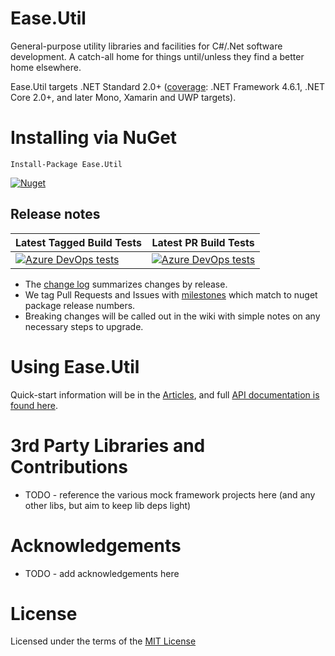 # Ease.Util

General-purpose utility libraries and facilities for C#/.Net software development. A catch-all home for things until/unless they find a better home elsewhere.

Ease.Util targets .NET Standard 2.0+ ([coverage](https://docs.microsoft.com/en-us/dotnet/standard/net-standard#net-implementation-support): .NET Framework 4.6.1, .NET Core 2.0+, and later Mono, Xamarin and UWP targets).

# Installing via NuGet

`Install-Package Ease.Util`

[![Nuget](https://img.shields.io/nuget/v/Ease.Util.svg)](https://www.nuget.org/packages/Ease.Util/)

## Release notes

| **Latest Tagged Build Tests** | **Latest PR Build Tests** |
| --- | --- |
| [![Azure DevOps tests](https://img.shields.io/azure-devops/tests/easeoss/Ease.Util/7.svg)](https://dev.azure.com/easeoss/Ease.Util/_build?definitionId=7) | [![Azure DevOps tests](https://img.shields.io/azure-devops/tests/easeoss/Ease.Util/2.svg)](https://dev.azure.com/easeoss/Ease.Util/_build?definitionId=2) |

+ The [change log](https://github.com/tausten/Ease.Util/blob/master/CHANGELOG.md) summarizes changes by release.
+ We tag Pull Requests and Issues with [milestones](https://github.com/tausten/Ease.Util/milestones) which match to nuget package release numbers.
+ Breaking changes will be called out in the wiki with simple notes on any necessary steps to upgrade.

# Using Ease.Util

Quick-start information will be in the [Articles](articles/intro.md), and full [API documentation is found here](api/index.md).

# 3rd Party Libraries and Contributions

* TODO - reference the various mock framework projects here (and any other libs, but aim to keep lib deps light)

# Acknowledgements

* TODO - add acknowledgements here

# License

Licensed under the terms of the [MIT License](https://github.com/tausten/Ease.Util/blob/master/LICENSE)
